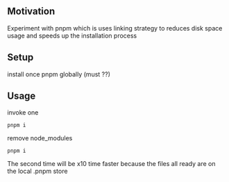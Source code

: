 <h2>Motivation</h2>
Experiment with pnpm which is uses linking strategy to reduces disk space usage and speeds up the installation process

<h2>Setup</h2>
install once pnpm globally (must ??)


<h2>Usage</h2>
invoke one

```
pnpm i
```

remove node_modules

```
pnpm i
```

The second time will be x10 time faster because the files all ready are on the local .pnpm store